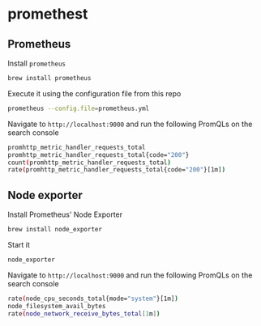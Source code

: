 # promethest

## Prometheus

Install `prometheus`

```bash
brew install prometheus
```

Execute it using the configuration file from this repo

```bash
prometheus --config.file=prometheus.yml
```

Navigate to `http://localhost:9000` and run the following PromQLs on the search console

```bash
promhttp_metric_handler_requests_total
promhttp_metric_handler_requests_total{code="200"}
count(promhttp_metric_handler_requests_total)
rate(promhttp_metric_handler_requests_total{code="200"}[1m])
```

## Node exporter

Install Prometheus' Node Exporter

```bash
brew install node_exporter
```

Start it

```bash
node_exporter
```

Navigate to `http://localhost:9000` and run the following PromQLs on the search console

```bash
rate(node_cpu_seconds_total{mode="system"}[1m])
node_filesystem_avail_bytes
rate(node_network_receive_bytes_total[1m])
```
